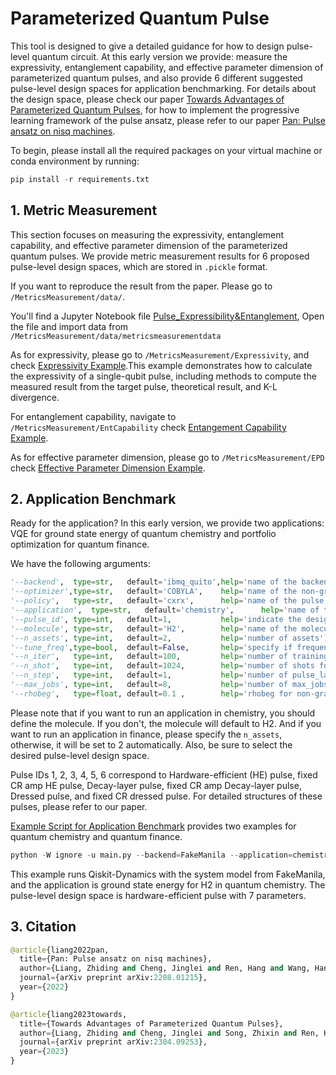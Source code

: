 # Parameterized Quantum Pulse
This tool is designed to give a detailed guidance for how to design pulse-level quantum circuit.
At this early version we provide: measure the expressivity, entanglement capability, and effective parameter dimension of parameterized quantum pulses, and also provide 6 different suggested pulse-level design spaces for application benchmarking. For details about the design space, please check our paper [Towards Advantages of Parameterized Quantum Pulses](https://arxiv.org/pdf/2304.09253.pdf), for how to implement the progressive learning framework of the pulse ansatz, please refer to our paper [Pan: Pulse ansatz on nisq machines](https://arxiv.org/pdf/2208.01215.pdf).

To begin, please install all the required packages on your virtual machine or conda environment by running:

```python
pip install -r requirements.txt
```

## 1. Metric Measurement
This section focuses on measuring the expressivity, entanglement capability, and effective parameter dimension of the parameterized quantum pulses. We provide metric measurement results for 6 proposed pulse-level design spaces, which are stored in `.pickle` format.

If you want to reproduce the result from the paper. Please go to `/MetricsMeasurement/data/`.

You'll find a Jupyter Notebook file [Pulse_Expressibility&Entanglement](https://github.com/zlianghahaha/ParameterizedQuantumPulse/blob/main/MetricsMeasurement/data/Pulse_Expressibility%26Entanglement.ipynb), Open the file and import data from `/MetricsMeasurement/data/metricsmeasurementdata`

As for expressivity, please go to `/MetricsMeasurement/Expressivity`, and check [Expressivity Example](https://github.com/zlianghahaha/ParameterizedQuantumPulse/blob/main/MetricsMeasurement/Expressivity/JakartaPulseVQA_Expressibility.ipynb).This example demonstrates how to calculate the expressivity of a single-qubit pulse, including methods to compute the measured result from the target pulse, theoretical result, and K-L divergence.

For entanglement capability, navigate to `/MetricsMeasurement/EntCapability` check [Entangement Capability Example](https://github.com/zlianghahaha/ParameterizedQuantumPulse/blob/main/MetricsMeasurement/EntCapability/Pulse_Ent_Example.ipynb).

As for effective parameter dimension, please go to `/MetricsMeasurement/EPD` check [Effective Parameter Dimension Example](https://github.com/zlianghahaha/ParameterizedQuantumPulse/blob/main/MetricsMeasurement/EPD/EPD_Example.ipynb).


## 2. Application Benchmark

Ready for the application? In this early version, we provide two applications: VQE for ground state energy of quantum chemistry and portfolio optimization for quantum finance.

We have the following arguments:

```python
'--backend',  type=str,   default='ibmq_quito',help='name of the backend(Or a simulator like FakeManila)')
'--optimizer',type=str,   default='COBYLA',    help='name of the non-gradient optimizer')
'--policy',   type=str,   default='cxrx',      help='name of the pulse growth policy, related to NAPA and have not added in this version.')
'--application',  type=str,   default='chemistry',      help='name of the benchmark application')
'--pulse_id', type=int,   default=1,           help='indicate the design space at pulse level.')
'--molecule', type=str,   default='H2',        help='name of the molecules')
'--n_assets', type=int,   default=2,           help='number of assets')
'--tune_freq',type=bool,  default=False,       help='specify if frequencies are tuned')
'--n_iter',   type=int,   default=100,         help='number of training iterations')
'--n_shot',   type=int,   default=1024,        help='number of shots for measurement')
'--n_step',   type=int,   default=1,           help='number of pulse_layers')
'--max_jobs', type=int,   default=8,           help='number of max_jobs for multiprocessing')
'--rhobeg',   type=float, default=0.1 ,        help='rhobeg for non-gradient optimizer')
```
Please note that if you want to run an application in chemistry, you should define the molecule. If you don't, the molecule will default to H2. And if you want to run an application in finance, please specify the `n_assets`, otherwise, it will be set to 2 automatically.
Also, be sure to select the desired pulse-level design space.

Pulse IDs 1, 2, 3, 4, 5, 6 correspond to Hardware-efficient (HE) pulse, fixed CR amp HE pulse, Decay-layer pulse, fixed CR amp Decay-layer pulse, Dressed pulse, and fixed CR dressed pulse. For detailed structures of these pulses, please refer to our paper.

[Example Script for Application Benchmark](https://github.com/zlianghahaha/ParameterizedQuantumPulse/blob/main/example_script.sh) provides two examples for quantum chemistry and quantum finance.

```python
python -W ignore -u main.py --backend=FakeManila --application=chemistry --pulse_id=1 --molecule=H2 > testchemistyH2HE2q.txt&

```

This example runs Qiskit-Dynamics with the system model from FakeManila, and the application is ground state energy for H2 in quantum chemistry. The pulse-level design space is hardware-efficient pulse with 7 parameters.

## 3. Citation
```python
@article{liang2022pan,
  title={Pan: Pulse ansatz on nisq machines},
  author={Liang, Zhiding and Cheng, Jinglei and Ren, Hang and Wang, Hanrui and Hua, Fei and Ding, Yongshan and Chong, Fred and Han, Song and Shi, Yiyu and Qian, Xuehai},
  journal={arXiv preprint arXiv:2208.01215},
  year={2022}
}

@article{liang2023towards,
  title={Towards Advantages of Parameterized Quantum Pulses},
  author={Liang, Zhiding and Cheng, Jinglei and Song, Zhixin and Ren, Hang and Yang, Rui and Wang, Hanrui and Liu, Kecheng and Kogge, Peter and Li, Tongyang and Ding, Yongshan and others},
  journal={arXiv preprint arXiv:2304.09253},
  year={2023}
}

```